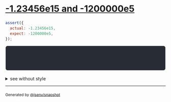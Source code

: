 # [-1.23456e15 and -1200000e5](../../number.test.js#L101)

```js
assert({
  actual: -1.23456e15,
  expect: -1200000e5,
});
```

![img](throw.svg)

<details>
  <summary>see without style</summary>

```console
AssertionError: actual and expect are different

actual: -1_234_560_000_000_000
expect:       -120_000_000_000
```

</details>

---

<sub>
  Generated by <a href="https://github.com/jsenv/core/tree/main/packages/independent/snapshot">@jsenv/snapshot</a>
</sub>